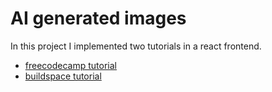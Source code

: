 # AI generated images 

In this project I implemented two tutorials in a react frontend.

- [freecodecamp tutorial](https://www.freecodecamp.org/news/generate-images-using-react-and-dall-e-api-react-and-openai-api-tutorial/)
- [buildspace tutorial](https://buildspace.so/notes/prompt-engineering-101-sd)


